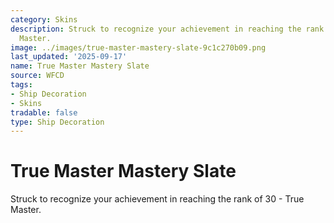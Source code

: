 ```yaml
---
category: Skins
description: Struck to recognize your achievement in reaching the rank of 30 - True
  Master.
image: ../images/true-master-mastery-slate-9c1c270b09.png
last_updated: '2025-09-17'
name: True Master Mastery Slate
source: WFCD
tags:
- Ship Decoration
- Skins
tradable: false
type: Ship Decoration
---
```


# True Master Mastery Slate

Struck to recognize your achievement in reaching the rank of 30 - True Master.

